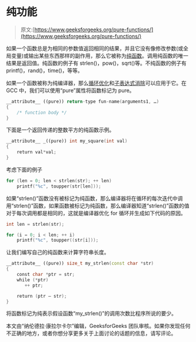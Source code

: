 # 纯功能

> 原文:[https://www.geeksforgeeks.org/pure-functions/](https://www.geeksforgeeks.org/pure-functions/)

如果一个函数总是为相同的参数值返回相同的结果，并且它没有像修改参数(或全局变量)或输出某些东西那样的副作用，那么它被称为[纯函数](http://en.wikipedia.org/wiki/Pure_function)。调用纯函数的唯一结果是返回值。纯函数的例子有 strlen()，pow()，sqrt()等。不纯函数的例子有 printf()，rand()，time()，等等。

如果一个函数被称为纯编译器，那么[循环优化](http://en.wikipedia.org/wiki/Loop_optimization)和[子表达式消除](http://en.wikipedia.org/wiki/Common_subexpression_elimination)可以应用于它。在 GCC 中，我们可以使用“pure”属性将函数标记为 pure。

```cpp
__attribute__ ((pure)) return-type fun-name(arguments1, …)
{
    /* function body */
}

```

下面是一个返回传递的整数平方的纯函数示例。

```cpp
__attribute__ _((pure)) int my_square(int val)
{
    return val*val;
}
```

考虑下面的例子

```cpp
for (len = 0; len < strlen(str); ++ len)
    printf("%c", toupper(str[len]));
```

如果“strlen()”函数没有被标记为纯函数，那么编译器将在循环的每次迭代中调用“strlen()”函数，如果函数被标记为纯函数，那么编译器知道“strlen()”函数的值对于每次调用都是相同的，这就是编译器优化 for 循环并生成如下代码的原因。

```cpp
int len = strlen(str);

for (i = 0; i < len; ++ i)
    printf("%c", toupper((str[i]));
```

让我们编写自己的纯函数来计算字符串长度。

```cpp
__attribute__ ((pure)) size_t my_strlen(const char *str)
{
    const char *ptr = str;
    while (*ptr)
       ++ ptr;

    return (ptr – str);
}
```

将函数标记为纯表示假设函数“my_strlen()”的调用次数比程序所说的要少。

本文由“纳伦德拉·康拉尔卡尔”编辑，GeeksforGeeks 团队审核。如果你发现任何不正确的地方，或者你想分享更多关于上面讨论的话题的信息，请写评论。